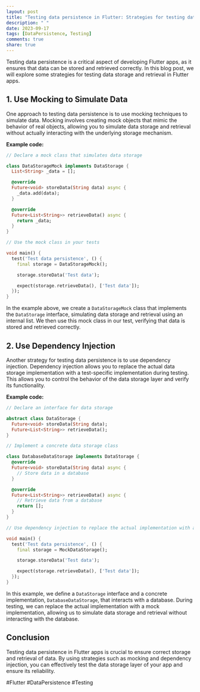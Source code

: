 ```yaml
---
layout: post
title: "Testing data persistence in Flutter: Strategies for testing data storage and retrieval in Flutter apps"
description: " "
date: 2023-09-17
tags: [DataPersistence, Testing]
comments: true
share: true
---
```


Testing data persistence is a critical aspect of developing Flutter apps, as it ensures that data can be stored and retrieved correctly. In this blog post, we will explore some strategies for testing data storage and retrieval in Flutter apps.

## 1. Use Mocking to Simulate Data

One approach to testing data persistence is to use mocking techniques to simulate data. Mocking involves creating mock objects that mimic the behavior of real objects, allowing you to simulate data storage and retrieval without actually interacting with the underlying storage mechanism.

**Example code:**

```dart
// Declare a mock class that simulates data storage

class DataStorageMock implements DataStorage {
  List<String> _data = [];

  @override
  Future<void> storeData(String data) async {
    _data.add(data);
  }

  @override
  Future<List<String>> retrieveData() async {
    return _data;
  }
}

// Use the mock class in your tests

void main() {
  test('Test data persistence', () {
    final storage = DataStorageMock();

    storage.storeData('Test data');

    expect(storage.retrieveData(), ['Test data']);
  });
}
```

In the example above, we create a `DataStorageMock` class that implements the `DataStorage` interface, simulating data storage and retrieval using an internal list. We then use this mock class in our test, verifying that data is stored and retrieved correctly.

## 2. Use Dependency Injection

Another strategy for testing data persistence is to use dependency injection. Dependency injection allows you to replace the actual data storage implementation with a test-specific implementation during testing. This allows you to control the behavior of the data storage layer and verify its functionality.

**Example code:**

```dart
// Declare an interface for data storage

abstract class DataStorage {
  Future<void> storeData(String data);
  Future<List<String>> retrieveData();
}

// Implement a concrete data storage class

class DatabaseDataStorage implements DataStorage {
  @override
  Future<void> storeData(String data) async {
    // Store data in a database
  }

  @override
  Future<List<String>> retrieveData() async {
    // Retrieve data from a database
    return [];
  }
}

// Use dependency injection to replace the actual implementation with a mock in tests

void main() {
  test('Test data persistence', () {
    final storage = MockDataStorage();

    storage.storeData('Test data');

    expect(storage.retrieveData(), ['Test data']);
  });
}
```

In this example, we define a `DataStorage` interface and a concrete implementation, `DatabaseDataStorage`, that interacts with a database. During testing, we can replace the actual implementation with a mock implementation, allowing us to simulate data storage and retrieval without interacting with the database.

## Conclusion

Testing data persistence in Flutter apps is crucial to ensure correct storage and retrieval of data. By using strategies such as mocking and dependency injection, you can effectively test the data storage layer of your app and ensure its reliability.

#Flutter #DataPersistence #Testing